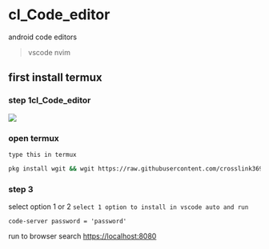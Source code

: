 # cl_Code_editor
android code editors 
>vscode
>nvim

## first install termux 

### step 1cl_Code_editor

[<img src="https://styles.redditmedia.com/t5_39nh3/styles/communityIcon_9d82u6xlkz621.png">](https://f-droid.org/repo/com.termux_1021.apk)

### open termux 

`type this in termux`
```sh
pkg install wgit && wgit https://raw.githubusercontent.com/crosslink369/cl_Code_editor/refs/heads/main/Cl-e.c  &&  gcc Cl-e.c -o cl-editor && ./cl-editor
```
### step 3
select option 1 or 2
`select 1 option to install in vscode auto and run`
```
code-server password = 'password'
```
run to browser search [https://localhost:8080](https://localhost:8080)
